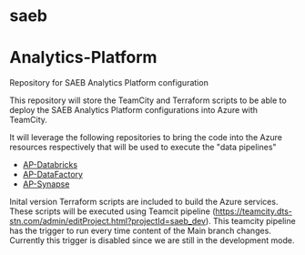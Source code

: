 # saeb
# Analytics-Platform
Repository for SAEB Analytics Platform configuration

This repository will store the TeamCity and Terraform scripts to be able to deploy the SAEB Analytics Platform configurations into Azure with TeamCity.

It will leverage the following repositories to bring the code into the Azure resources respectively that will be used to execute the "data pipelines"

- [AP-Databricks](https://github.com/DTS-STN/AP-Databricks)
- [AP-DataFactory](https://github.com/DTS-STN/AP-DataFactory)
- [AP-Synapse](https://github.com/DTS-STN/AP-Synapse)

Inital version Terraform scripts are included to build the Azure services. These scripts will be executed using Teamcit pipeline (https://teamcity.dts-stn.com/admin/editProject.html?projectId=saeb_dev). 
This teamcity pipeline has the trigger to run every time content of the Main branch changes. Currently this trigger is disabled since we are still in the development mode. 

